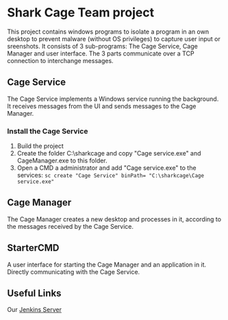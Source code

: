 # Shark Cage Team project
This project contains windows programs to isolate a program in an own desktop to prevent malware (without OS privileges) to capture user input or sreenshots.
It consists of 3 sub-programs: The Cage Service, Cage Manager and user interface. The 3 parts communicate over a TCP connection to interchange messages.

## Cage Service
The Cage Service implements a Windows service running the background. It receives messages from the UI and sends messages to the Cage Manager.

### Install the Cage Service
1. Build the project
2. Create the folder C:\sharkcage and copy "Cage service.exe" and CageManager.exe to this folder.
3. Open a CMD a administrator and add "Cage service.exe" to the services: ```sc create "Cage Service" binPath= "C:\sharkcage\Cage service.exe"```

## Cage Manager
The Cage Manager creates a new desktop and processes in it, according to the messages received by the Cage Service.

## StarterCMD
A user interface for starting the Cage Manager and an application in it. Directly communicating with the Cage Service.

## Useful Links
Our [Jenkins Server](http://35.162.112.109:8080/)
